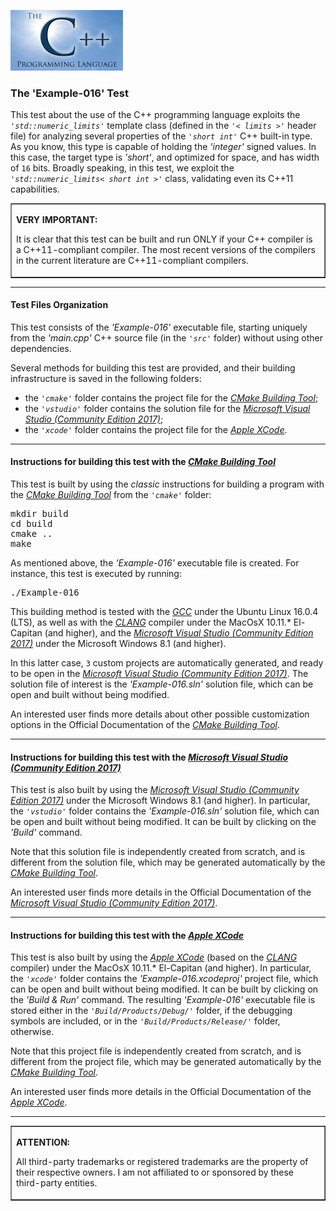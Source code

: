 <p><IMG src="../img/logo-sun.jpg" border="0" width="180" height="97"></p>

<H3>The 'Example-016' Test</H3>

<p>
	This test about the use of the C++ programming language exploits the <code><i>'std::numeric_limits'</i></code> template class (defined in the <code><i>'< limits >'</i></code> header file) for analyzing several properties of the <code><i>'short int'</i></code> C++ built-in type. As you know, this type is capable of holding the <i>'integer'</i> signed values. In this case, the target type is <i>'short'</i>, and optimized for space, and has width of <code>16</code> bits. Broadly speaking, in this test, we exploit the <code><i>'std::numeric_limits< short int >'</i></code> class, validating even its C++11 capabilities.
</p>
<p>
	<!--- C++11 Alert --->
	<table border=1 width=100%>
		<tr>
			<td>
				<p><b>VERY IMPORTANT:</b></p>
					<p>
						It is clear that this test can be built and run ONLY if your C++ compiler is a C++11-compliant compiler. The most recent versions of the compilers in the current literature are C++11-compliant compilers.
					</p>
			</td>
		</tr>
	</table>
</p>
<p><hr></p>

<!--- Test Files Organization --->
<h4>Test Files Organization</h4>
<p>This test consists of the <i>'Example-016'</i> executable file, starting uniquely from the <i>'main.cpp'</i> C++ source file (in the <i><code>'src'</code></i> folder) without using other dependencies.</p>
<p>Several methods for building this test are provided, and their building infrastructure is saved in the following folders:
<ul>
	<li>
		the <i><code>'cmake'</code></i> folder contains the project file for the <i><A href="https://cmake.org">CMake Building Tool</A></i>;
	</li>
	<li>
		the <i><code>'vstudio'</code></i> folder contains the solution file for the <i><A href="https://www.visualstudio.com/">Microsoft Visual Studio (Community Edition 2017)</A></i>;
	</li>
	<li>
		the <i><code>'xcode'</code></i> folder contains the project file for the <i><A href="https://developer.apple.com/xcode/">Apple XCode</A></i>.
	</li>
</ul>
</p>
<p><hr></p>

<!--- Building with the CMAKE Building Tool --->
<h4>Instructions for building this test with the <i><A href="https://cmake.org">CMake Building Tool</A></i></h4>
<p>
	This test is built by using the <i>classic</i> instructions for building a program with the <i><A href="https://cmake.org">CMake Building Tool</A></i> from the <i><code>'cmake'</code></i> folder:
</p>
<pre>mkdir build
cd build
cmake ..
make
</pre>
<p>
	As mentioned above, the <i>'Example-016'</i> executable file is created. For instance, this test is executed by running:
</p>
<pre>./Example-016</pre>
<p>
	This building method is tested with the <A href="https://gcc.gnu.org/"><i>GCC</i></A> under the Ubuntu Linux 16.0.4 (LTS), as well as with the <A href="https://clang.llvm.org/"><i>CLANG</i></A> compiler under the MacOsX 10.11.* El-Capitan (and higher), and the <A href="https://www.visualstudio.com/"><i>Microsoft Visual Studio (Community Edition 2017)</i></A> under the Microsoft Windows 8.1 (and higher).
</p>
<p>
	In this latter case, <code>3</code> custom projects are automatically generated, and ready to be open in the <A href="https://www.visualstudio.com/"><i>Microsoft Visual Studio (Community Edition 2017)</i></A>. The solution file of interest is the <i>'Example-016.sln'</i> solution file, which can be open and built without being modified.
</p>
<p>
	An interested user finds more details about other possible customization options in the Official Documentation of the <i><A href="https://cmake.org">CMake Building Tool</A></i>.
</p>
<p><hr></p>

<!--- Building with the Microsoft Visual Studio --->
<h4>Instructions for building this test with the <i><A href="https://www.visualstudio.com/">Microsoft Visual Studio (Community Edition 2017)</A></i></h4>
<p>
	This test is also built by using the <A href="https://www.visualstudio.com/"><i>Microsoft Visual Studio (Community Edition 2017)</i></A> under the Microsoft Windows 8.1 (and higher). In particular, the <i><code>'vstudio'</code></i> folder contains the <i>'Example-016.sln'</i> solution file, which can be open and built without being modified. It can be built by clicking on the <i>'Build'</i> command.
</p>
<p>
	Note that this solution file is independently created from scratch, and is different from the solution file, which may be generated automatically by the <i><A href="https://cmake.org">CMake Building Tool</A></i>.
</p>
<p>
	An interested user finds more details in the Official Documentation of the <i><A href="https://www.visualstudio.com/">Microsoft Visual Studio (Community Edition 2017)</A></i>.
</p>
<p><hr></p>

<!--- Building with the Apple XCode --->
<h4>Instructions for building this test with the <i><A href="https://developer.apple.com/xcode/">Apple XCode</A></i></h4>
<p>
	This test is also built by using the <A href="https://developer.apple.com/xcode/"><i>Apple XCode</i></A> (based on the <A href="https://clang.llvm.org/"><i>CLANG</i></A> compiler) under the MacOsX 10.11.* El-Capitan (and higher). In particular, the <i><code>'xcode'</code></i> folder contains the <i>'Example-016.xcodeproj'</i> project file, which can be open and built without being modified. It can be built by clicking on the <i>'Build & Run'</i> command. The resulting <i>'Example-016'</i> executable file is stored either in the <i><code>'Build/Products/Debug/'</code></i> folder, if the debugging symbols are included, or in the <i><code>'Build/Products/Release/'</code></i> folder, otherwise.
</p>
<p>
	Note that this project file is independently created from scratch, and is different from the project file, which may be generated automatically by the <i><A href="https://cmake.org">CMake Building Tool</A></i>.
</p>
<p>
	An interested user finds more details in the Official Documentation of the <A href="https://developer.apple.com/xcode/"><i>Apple XCode</i></A>.
</p>
<p><hr></p>

<!--- Final Attention Message --->
<table border=1>
	<tr>
		<td>
			<p><b>ATTENTION:</b></p>
			<p>All third-party trademarks or registered trademarks are the property of their respective owners. I am not affiliated to or sponsored by these third-party entities.</p>
		</td>
	</tr>
</table>
